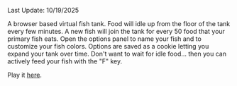 Last Update: 10/19/2025

A browser based virtual fish tank. Food will idle up from the floor of the tank every few minutes. A new fish will join the tank for every 50 food that your primary fish eats. Open the options panel to name your fish and to customize your fish colors. Options are saved as a cookie letting you expand your tank over time. Don't want to wait for idle food... then you can actively feed your fish with the "F" key.

Play it [here]([url](https://jvgorf.github.io/fishtank/)).
